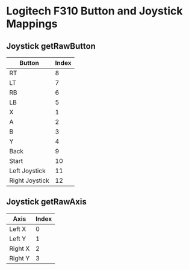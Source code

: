 # Logitech F310 Button and Joystick Mappings

## Joystick getRawButton
|Button|Index|
|---|---|
|RT|8|
|LT|7|
|RB|6|
|LB|5|
|X|1|
|A|2|
|B|3|
|Y|4|
|Back|9|
|Start|10|
|Left Joystick|11|
|Right Joystick|12|

## Joystick getRawAxis
|Axis|Index|
|---|---|
|Left X|0|
|Left Y|1|
|Right X|2|
|Right Y|3|
